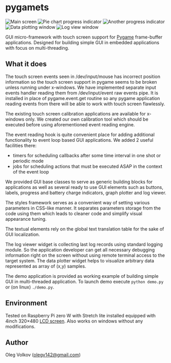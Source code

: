 # pygamets

![Main screen](https://github.com/olegv142/pygamets/blob/master/demo.png)
![Pie chart progress indicator](https://github.com/olegv142/pygamets/blob/master/progress.png)
![Another progress indicator](https://github.com/olegv142/pygamets/blob/master/progress2.png)
![Data plotting window](https://github.com/olegv142/pygamets/blob/master/plotter.png)
![Log view window](https://github.com/olegv142/pygamets/blob/master/log_view.png)

GUI micro-framework with touch screen support for [Pygame](http://www.pygame.org) frame-buffer applications.
Designed for building simple GUI in embedded applications with focus on multi-threading.

## What it does
The touch screen events seen in /dev/input/mouse has incorrect position information so the touch screen support in pygame
seems to be broken unless running under x-windows. We have implemented separate input events handler reading them from /dev/input/event
raw events pipe. It is installed in place of pygame.event.get routine so any pygame application reading events from there will be
able to work with touch screen flawlessly.

The existing touch screen calibration applications are available for x-windows only. We created our own calibration tool which
should be executed before using aforementioned event reading engine.

The event reading hook is quite convenient place for adding additional functionality to event loop based GUI applications.
We added 2 useful facilities there:
- timers for scheduling callbacks after some time interval in one shot or periodic mode
- jobs for scheduling actions that must be executed ASAP in the context of the event loop

We provided GUI base classes to serve as generic building blocks for applications as well as several ready to use
GUI elements such as buttons, labels, progress and battery charge indicators, graph plotter and log viewer.

The styles framework serves as a convenient way of setting various parameters in CSS-like manner. It separates
parameters storage from the code using them which leads to cleaner code and simplify visual appearance tuning.

The textual elements rely on the global text translation table for the sake of GUI localization.

The log viewer widget is collecting last log records using standard logging module. So the application
developer can get all necessary debugging information right on the screen without using remote terminal access to the target system.
The data plotter widget helps to visualize arbitrary data represented as array of (x,y) samples.

The demo application is provided as working example of building simple GUI in multi-threaded application.
To launch demo execute `python demo.py` or (on linux) `./demo.py`.

## Environment
Tested on Raspberry Pi zero W with Stretch lite installed equipped with 4inch 320×480
[LCD screen](https://www.waveshare.com/product/mini-pc/raspberry-pi/displays/4inch-rpi-lcd-a.htm).
Also works on windows without any modifications.

## Author

Oleg Volkov (olegv142@gmail.com)

